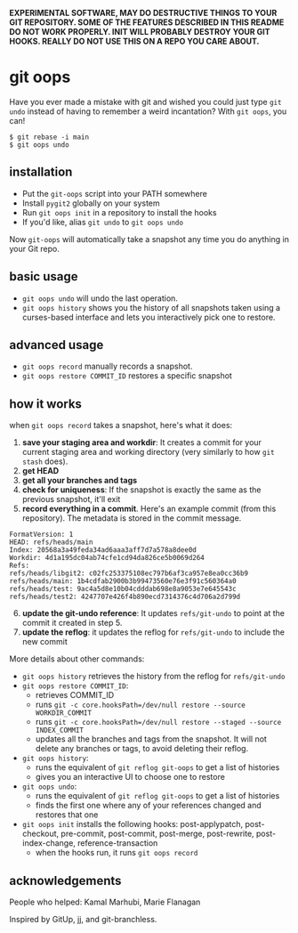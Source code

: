 **EXPERIMENTAL SOFTWARE, MAY DO DESTRUCTIVE THINGS TO YOUR GIT REPOSITORY. SOME OF THE FEATURES DESCRIBED IN THIS README DO NOT WORK PROPERLY. INIT WILL PROBABLY DESTROY YOUR GIT HOOKS. REALLY DO NOT USE THIS ON A REPO YOU CARE ABOUT.**

# git oops

Have you ever made a mistake with git and wished you could just type `git undo`
instead of having to remember a weird incantation? With `git oops`, you can!

```
$ git rebase -i main
$ git oops undo
```

## installation

* Put the `git-oops` script into your PATH somewhere
* Install `pygit2` globally on your system
* Run `git oops init` in a repository to install the hooks
* If you'd like, alias `git undo` to `git oops undo`

Now `git-oops` will automatically take a snapshot any time you do anything in
your Git repo.

## basic usage

* `git oops undo` will undo the last operation.
* `git oops history` shows you the history of all snapshots taken using a curses-based interface and lets you interactively pick one to restore.

## advanced usage

* `git oops record` manually records a snapshot. 
* `git oops restore COMMIT_ID` restores a specific snapshot

## how it works

when `git oops record` takes a snapshot, here's what it does:

1. **save your staging area and workdir**: It creates a commit for your current staging area and working directory (very similarly to how `git stash` does).
2. **get HEAD**
3. **get all your branches and tags**
4. **check for uniqueness**: If the snapshot is exactly the same as the previous snapshot, it'll exit
5. **record everything in a commit**. Here's an example commit (from this repository). The metadata is stored in the commit message.
```
FormatVersion: 1
HEAD: refs/heads/main
Index: 20568a3a49feda34ad6aaa3aff7d7a578a8dee0d
Workdir: 4d1a195dc04ab74cfe1cd94da826ce5b0069d264
Refs:
refs/heads/libgit2: c02fc253375108ec797b6af3ca957e8ea0cc36b9
refs/heads/main: 1b4cdfab2900b3b99473560e76e3f91c560364a0
refs/heads/test: 9ac4a5d8e10b04cdddab698e8a9053e7e645543c
refs/heads/test2: 4247707e426f4b890ecd7314376c4d706a2d799d
```
6. **update the git-undo reference**: It updates `refs/git-undo` to point at the commit it created in step 5.
7. **update the reflog**: it updates the reflog for `refs/git-undo` to include the new commit

More details about other commands:

* `git oops history` retrieves the history from the reflog for `refs/git-undo`
* `git oops restore COMMIT_ID`:
  * retrieves COMMIT_ID 
  * runs `git -c core.hooksPath=/dev/null restore --source WORKDIR_COMMIT`
  * runs `git -c core.hooksPath=/dev/null restore --staged --source INDEX_COMMIT`
  * updates all the branches and tags from the snapshot. It will not delete any branches or tags, to avoid deleting their reflog.
* `git oops history`:
  * runs the equivalent of `git reflog git-oops` to get a list of histories
  * gives you an interactive UI to choose one to restore
* `git oops undo`:
  * runs the equivalent of `git reflog git-oops` to get a list of histories
  * finds the first one where any of your references changed and restores that one
* `git oops init` installs the following hooks: post-applypatch, post-checkout, pre-commit, post-commit, post-merge, post-rewrite, post-index-change, reference-transaction
  * when the hooks run, it runs `git oops record`


## acknowledgements

People who helped: Kamal Marhubi, Marie Flanagan

Inspired by GitUp, jj, and git-branchless.

